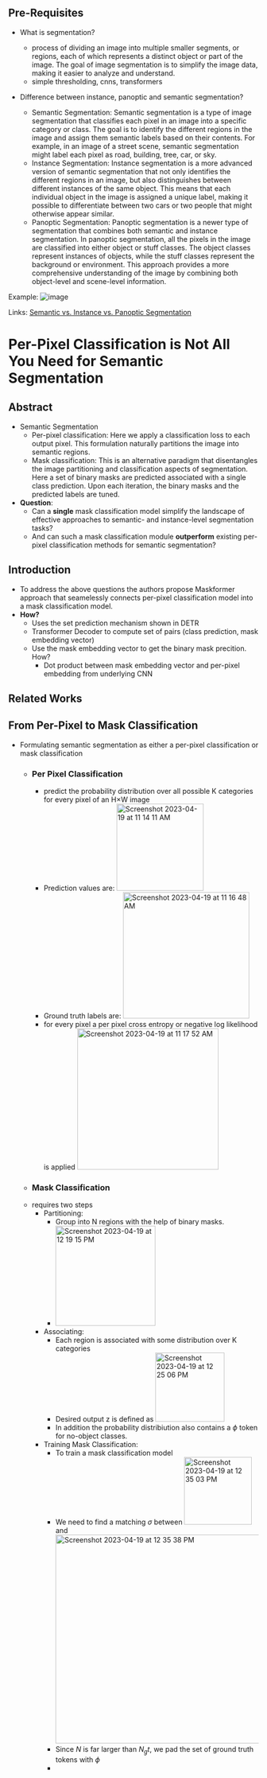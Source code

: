 ## Pre-Requisites
- What is segmentation?
    - process of dividing an image into multiple smaller segments, or regions, each of which represents a distinct object or part of the image. The goal of image segmentation is to simplify the image data, making it easier to analyze and understand.
    - simple thresholding, cnns, transformers

- Difference between instance, panoptic and semantic segmentation?
    - Semantic Segmentation: Semantic segmentation is a type of image segmentation that classifies each pixel in an image into a specific category or class. The goal is to identify the different regions in the image and assign them semantic labels based on their contents. For example, in an image of a street scene, semantic segmentation might label each pixel as road, building, tree, car, or sky.
    - Instance Segmentation: Instance segmentation is a more advanced version of semantic segmentation that not only identifies the different regions in an image, but also distinguishes between different instances of the same object. This means that each individual object in the image is assigned a unique label, making it possible to differentiate between two cars or two people that might otherwise appear similar.
    - Panoptic Segmentation: Panoptic segmentation is a newer type of segmentation that combines both semantic and instance segmentation. In panoptic segmentation, all the pixels in the image are classified into either object or stuff classes. The object classes represent instances of objects, while the stuff classes represent the background or environment. This approach provides a more comprehensive understanding of the image by combining both object-level and scene-level information.


Example:
![image](https://i.imgur.com/tGnBSOq.png)

Links:
[Semantic vs. Instance vs. Panoptic Segmentation](https://pyimagesearch.com/2022/06/29/semantic-vs-instance-vs-panoptic-segmentation/)

# Per-Pixel Classification is Not All You Need for Semantic Segmentation

## Abstract 
- Semantic Segmentation
    - Per-pixel classification: Here we apply a classification loss to each output pixel. This formulation naturally partitions the image into semantic regions.
    - Mask classification: This is an alternative paradigm that disentangles the image partitioning and classification aspects of segmentation. Here a set of binary masks are predicted associated with a single class prediction. Upon each iteration, the binary masks and the predicted labels are tuned.
- **Question**: 
    - Can a **single** mask classification model simplify the landscape of effective approaches to semantic- and instance-level segmentation tasks?
    - And can such a mask classification module **outperform** existing per-pixel classification methods for semantic segmentation?

## Introduction
- To address the above questions the authors propose Maskformer approach that seamelessly connects per-pixel classification model into a mask classification model.
- **How?**
    - Uses the set prediction mechanism shown in DETR
    - Transformer Decoder to compute set of pairs (class prediction, mask embedding vector)
    - Use the mask embedding vector to get the binary mask precition. How?
        - Dot product between mask embedding vector and per-pixel embedding from underlying CNN

## Related Works

## From Per-Pixel to Mask Classification
- Formulating semantic segmentation as either a per-pixel classification or mask classification
    - ### Per Pixel Classification
        - predict the probability distribution over all possible K categories for every pixel of an H×W image
        - Prediction values are: <img width="175" alt="Screenshot 2023-04-19 at 11 14 11 AM" src="https://user-images.githubusercontent.com/44690292/232977761-b490a9e4-07e1-4e52-9b42-33bea524c6ee.png">
        - Ground truth labels are: <img width="254" alt="Screenshot 2023-04-19 at 11 16 48 AM" src="https://user-images.githubusercontent.com/44690292/232978118-689b2d43-0cf7-433e-93a5-080b357c96ff.png">
        - for every pixel a per pixel cross entropy or negative log likelihood is applied <img width="284" alt="Screenshot 2023-04-19 at 11 17 52 AM" src="https://user-images.githubusercontent.com/44690292/232978323-cfd05218-91b7-442c-b3c9-b696d6e360f2.png">
    - ### Mask Classification 
    -  requires two steps
        - Partitioning:
            - Group into N regions with the help of binary masks.
            - <img width="201" alt="Screenshot 2023-04-19 at 12 19 15 PM" src="https://user-images.githubusercontent.com/44690292/232989832-307fe005-964e-4747-8a2e-7213fc2f9881.png">
        - Associating:
             - Each region is associated with some distribution over K categories
             - Desired output z is defined as <img width="139" alt="Screenshot 2023-04-19 at 12 25 06 PM" src="https://user-images.githubusercontent.com/44690292/232991086-355583c6-3762-44c8-a37b-0f9e656758ae.png">
             - In addition the probability distribiution also contains a $\phi$ token for no-object classes.
        - Training Mask Classification:
             - To train a mask classification model
             - We need to find a matching $\sigma$ between <img width="136" alt="Screenshot 2023-04-19 at 12 35 03 PM" src="https://user-images.githubusercontent.com/44690292/232993746-4045fa1a-c76f-4c16-849c-a96cb44f809a.png"> and <img width="420" alt="Screenshot 2023-04-19 at 12 35 38 PM" src="https://user-images.githubusercontent.com/44690292/232993869-831bc7b1-f8c7-49b3-8a40-20b63e60c61b.png">
             - Since $N$ is far larger than $N_gt$, we pad the set of ground truth tokens with $\phi$
             - 




    



